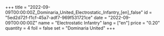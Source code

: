 +++
title = "2022-09-09T00:00:00Z_Dominaria_United_Electrostatic_Infantry_[en]_false"
id = "5ed2d72f-f1cf-45a7-adf7-969f531721ce"
date = "2022-09-09T00:00:00Z"
name = "Electrostatic Infantry"
lang = ["en"]
price = "0.20"
quantity = 4
foil = false
set = "Dominaria United"
+++
